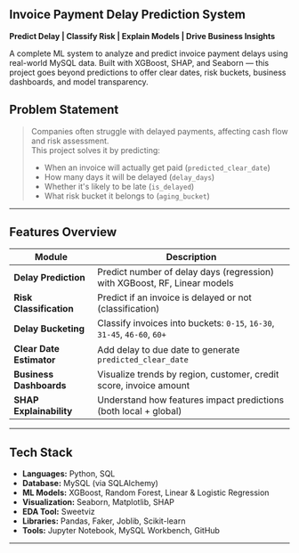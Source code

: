 ##  Invoice Payment Delay Prediction System  
**Predict Delay | Classify Risk | Explain Models | Drive Business Insights**

A complete ML system to analyze and predict invoice payment delays using real-world MySQL data. Built with XGBoost, SHAP, and Seaborn — this project goes beyond predictions to offer clear dates, risk buckets, business dashboards, and model transparency.



##  Problem Statement

>  Companies often struggle with delayed payments, affecting cash flow and risk assessment.  
>  This project solves it by predicting:
> - When an invoice will actually get paid (`predicted_clear_date`)
> - How many days it will be delayed (`delay_days`)
> - Whether it's likely to be late (`is_delayed`)
> - What risk bucket it belongs to (`aging_bucket`)

---

##  Features Overview

| Module                     | Description                                                                 |
|---------------------------|-----------------------------------------------------------------------------|
|  **Delay Prediction**    | Predict number of delay days (regression) with XGBoost, RF, Linear models   |
|  **Risk Classification** | Predict if an invoice is delayed or not (classification)                    |
|  **Delay Bucketing**     | Classify invoices into buckets: `0-15`, `16-30`, `31-45`, `46-60`, `60+`     |
|  **Clear Date Estimator**| Add delay to due date to generate `predicted_clear_date`                   |
|  **Business Dashboards** | Visualize trends by region, customer, credit score, invoice amount          |
|  **SHAP Explainability** | Understand how features impact predictions (both local + global)            |

---

##  Tech Stack

- **Languages:** Python, SQL  
- **Database:** MySQL (via SQLAlchemy)  
- **ML Models:** XGBoost, Random Forest, Linear & Logistic Regression  
- **Visualization:** Seaborn, Matplotlib, SHAP  
- **EDA Tool:** Sweetviz  
- **Libraries:** Pandas, Faker, Joblib, Scikit-learn  
- **Tools:** Jupyter Notebook, MySQL Workbench, GitHub

---


